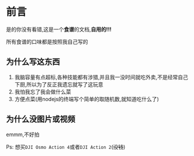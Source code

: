 # 前言

是的你没有看错,这是一个**食谱**的文档,**自用的!!!**

所有食谱的口味都是按照我自己写的

## 为什么写这东西

1. 我脑容量有点超标,各种技能都有涉猎,并且我一没时间就吃外卖,不是经常自己下厨,所以为了反正我遗忘就写了这玩意
2. 我怕我忘了我会做什么菜
3. 方便点菜(用nodejs的终端写个简单的取随机数,就知道吃什么了)

## 为什么没图片或视频

emmm,不好拍

Ps: 想买`DJI Osmo Action 4`或者`DJI Action 2`(~~没钱~~)

